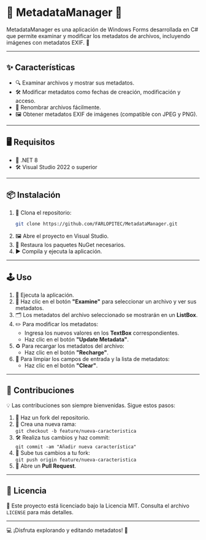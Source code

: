 # 🌟 MetadataManager 🌟

MetadataManager es una aplicación de Windows Forms desarrollada en C# que permite examinar y modificar los metadatos de archivos, incluyendo imágenes con metadatos EXIF. 🎉

---

## ✨ Características
- 🔍 Examinar archivos y mostrar sus metadatos.
- 🛠️ Modificar metadatos como fechas de creación, modificación y acceso.
- 📝 Renombrar archivos fácilmente.
- 🖼️ Obtener metadatos EXIF de imágenes (compatible con JPEG y PNG).

---

## 🖥️ Requisitos
- 📌 .NET 8
- 🛠️ Visual Studio 2022 o superior

---

## 📦 Instalación
1. 🚀 Clona el repositorio:
   ``` bash
   git clone https://github.com/FARLOPITEC/MetadataManager.git
   ```
3. 🖼️ Abre el proyecto en Visual Studio.  
4. 🔄 Restaura los paquetes NuGet necesarios.  
5. ▶️ Compila y ejecuta la aplicación.  

---

## 🕹️ Uso
1. 🏁 Ejecuta la aplicación.  
2. 🔘 Haz clic en el botón **"Examine"** para seleccionar un archivo y ver sus metadatos.  
3. 🗂️ Los metadatos del archivo seleccionado se mostrarán en un **ListBox**.  
4. ✏️ Para modificar los metadatos:  
   - Ingresa los nuevos valores en los **TextBox** correspondientes.  
   - Haz clic en el botón **"Update Metadata"**.  
5. ♻️ Para recargar los metadatos del archivo:  
   - Haz clic en el botón **"Recharge"**.  
6. 🧹 Para limpiar los campos de entrada y la lista de metadatos:  
   - Haz clic en el botón **"Clear"**.  

---

## 🤝 Contribuciones
💡 Las contribuciones son siempre bienvenidas. Sigue estos pasos:  

1. 🍴 Haz un fork del repositorio.  
2. 🌿 Crea una nueva rama:  
   `git checkout -b feature/nueva-caracteristica`  
3. 🛠️ Realiza tus cambios y haz commit:  
   `git commit -am "Añadir nueva característica"`  
4. 🚀 Sube tus cambios a tu fork:  
   `git push origin feature/nueva-caracteristica`  
5. 📩 Abre un **Pull Request**.  

---

## 📜 Licencia
📄 Este proyecto está licenciado bajo la Licencia MIT. Consulta el archivo `LICENSE` para más detalles.  

---

💻 ¡Disfruta explorando y editando metadatos! 🖤
